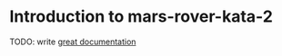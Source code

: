 # Introduction to mars-rover-kata-2

TODO: write [great documentation](http://jacobian.org/writing/what-to-write/)
